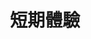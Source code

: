 ---
title: '短期體驗'
description: '分基礎、中級、高級可以選擇。想試著培養瑜珈習慣者可以選擇此方案。'
cost: 'NT $1800 / 月'
image:
  url: '/card/card5.jpg'
  alt: 'short course image'
order: 2
---